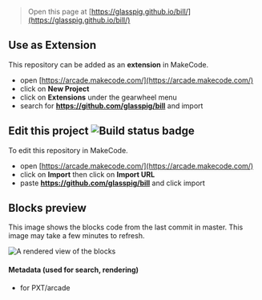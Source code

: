  


> Open this page at [https://glasspig.github.io/bill/](https://glasspig.github.io/bill/)

## Use as Extension

This repository can be added as an **extension** in MakeCode.

* open [https://arcade.makecode.com/](https://arcade.makecode.com/)
* click on **New Project**
* click on **Extensions** under the gearwheel menu
* search for **https://github.com/glasspig/bill** and import

## Edit this project ![Build status badge](https://github.com/glasspig/bill/workflows/MakeCode/badge.svg)

To edit this repository in MakeCode.

* open [https://arcade.makecode.com/](https://arcade.makecode.com/)
* click on **Import** then click on **Import URL**
* paste **https://github.com/glasspig/bill** and click import

## Blocks preview

This image shows the blocks code from the last commit in master.
This image may take a few minutes to refresh.

![A rendered view of the blocks](https://github.com/glasspig/bill/raw/master/.github/makecode/blocks.png)

#### Metadata (used for search, rendering)

* for PXT/arcade
<script src="https://makecode.com/gh-pages-embed.js"></script><script>makeCodeRender("{{ site.makecode.home_url }}", "{{ site.github.owner_name }}/{{ site.github.repository_name }}");</script>

